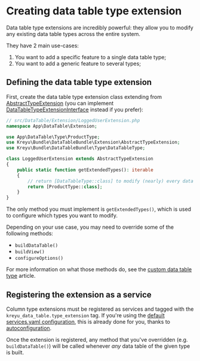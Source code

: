 # Creating data table type extension

Data table type extensions are incredibly powerful: they allow you to modify any existing data table types across the entire system.

They have 2 main use-cases:

1. You want to add a specific feature to a single data table type;
2. You want to add a generic feature to several types;

## Defining the data table type extension

First, create the data table type extension class extending from [AbstractTypeExtension](../src/Extension/AbstractTypeExtension.php) 
(you can implement [DataTableTypeExtensionInterface](../src/Extension/DataTableTypeExtensionInterface.php) instead if you prefer):

```php
// src/DataTable/Extension/LoggedUserExtension.php
namespace App\DataTable\Extension;

use App\DataTable\Type\ProductType;
use Kreyu\Bundle\DataTableBundle\Extension\AbstractTypeExtension;
use Kreyu\Bundle\DataTableBundle\Type\DataTableType;

class LoggedUserExtension extends AbstractTypeExtension
{
    public static function getExtendedTypes(): iterable
    {
        // return [DataTableType::class] to modify (nearly) every data table in the system
        return [ProductType::class];
    }
}
```

The only method you must implement is `getExtendedTypes()`, which is used to configure which types you want to modify.

Depending on your use case, you may need to override some of the following methods:

- `buildDataTable()`
- `buildView()`
- `configureOptions()`

For more information on what those methods do, see the [custom data table type]() article.

## Registering the extension as a service

Column type extensions must be registered as services and tagged with the `kreyu_data_table.type_extension` tag. 
If you're using the [default services.yaml configuration](https://symfony.com/doc/current/service_container.html#service-container-services-load-example), 
this is already done for you, thanks to [autoconfiguration](https://symfony.com/doc/current/service_container.html#services-autoconfigure).

Once the extension is registered, any method that you've overridden (e.g. `buildDataTable()`) will be called whenever _any_ data table of the given type is built.
